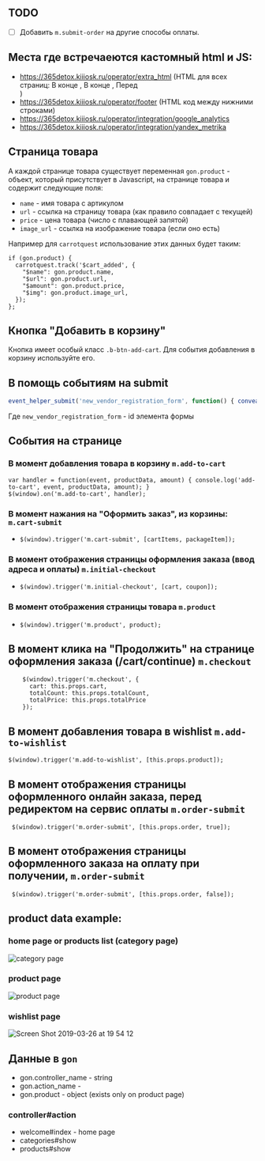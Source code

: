 ## TODO

* [ ] Добавить `m.submit-order` на другие способы оплаты.

## Места где встречаеются кастомный html и JS:

* https://365detox.kiiiosk.ru/operator/extra_html (HTML для всех страниц: В конце <head>, В конце <body>, Перед <footer>)
* https://365detox.kiiiosk.ru/operator/footer (HTML код между нижними строками)
* https://365detox.kiiiosk.ru/operator/integration/google_analytics
* https://365detox.kiiiosk.ru/operator/integration/yandex_metrika

## Страница товара

А каждой странице товара существует переменная `gon.product` - объект, который присутствует в Javascript, на странице товара и содержит следующие поля:

* `name` - имя товара с артикулом
* `url` - ссылка на страницу товара (как правило совпадает с текущей)
* `price` - цена товара (число с плавающей запятой)
* `image_url` - ссылка на изображение товара (если оно есть)

Например для `carrotquest` использование этих данных будет таким:

```
if (gon.product) {
  carrotquest.track('$cart_added', {
    "$name": gon.product.name,
    "$url": gon.product.url,
    "$amount": gon.product.price,
    "$img": gon.product.image_url,
  });
};
```


## Кнопка "Добавить в корзину"

Кнопка имеет особый класс `.b-btn-add-cart`. Для события добавления в корзину используйте его.


## В помощь событиям на submit

```js
event_helper_submit('new_vendor_registration_form', function() { convead('event', 'submit_form'); }));
```

Где `new_vendor_registration_form` - id элемента формы


## События на странице

### В момент добавления товара в корзину `m.add-to-cart`

```
var handler = function(event, productData, amount) { console.log('add-to-cart', event, productData, amount); }
$(window).on('m.add-to-cart', handler);
```

### В момент нажания на "Оформить заказ", из корзины: `m.cart-submit`

* `$(window).trigger('m.cart-submit', [cartItems, packageItem]);`

### В момент отображения страницы оформления заказа (ввод адреса и оплаты) `m.initial-checkout`

* `$(window).trigger('m.initial-checkout', [cart, coupon]);`

### В момент отображения страницы товара `m.product`

* `$(window).trigger('m.product', product);`

## В момент клика на "Продолжить" на странице оформления заказа (/cart/continue) `m.checkout`

```
    $(window).trigger('m.checkout', {
      cart: this.props.cart,
      totalCount: this.props.totalCount,
      totalPrice: this.props.totalPrice
    });
```

## В момент добавления товара в wishlist `m.add-to-wishlist`

```
$(window).trigger('m.add-to-wishlist', [this.props.product]); 
```

## В момент отображения страницы оформленного онлайн заказа, перед редиректом на сервис оплаты `m.order-submit`

```
 $(window).trigger('m.order-submit', [this.props.order, true]);
```

## В момент отображения страницы оформленного заказа на оплату при получении, `m.order-submit`

```
 $(window).trigger('m.order-submit', [this.props.order, false]);
```

## product data example:

### home page or products list (category page)

![category page](https://user-images.githubusercontent.com/31139/55017048-fd376980-5000-11e9-9ac5-1b01501a6dcc.png)

### product page

![product page](https://user-images.githubusercontent.com/31139/55017160-34a61600-5001-11e9-9de8-b9e42feb0717.png)

### wishlist page

![Screen Shot 2019-03-26 at 19 54 12](https://user-images.githubusercontent.com/31139/55017048-fd376980-5000-11e9-9ac5-1b01501a6dcc.png)

## Данные в `gon`

* gon.controller_name - string
* gon.action_name -
* gon.product - object (exists only on product page)

### controller#action

* welcome#index - home page
* categories#show
* products#show
